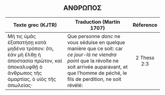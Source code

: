 <h2 align="center">ΑΝΘΡΩΠΟΣ</h2>

|Texte grec (KJTR)|Traduction (Martin 1707)|Réference|
|-----|-----|:---:
Μή τις ὑμᾶς ἐξαπατήσῃ κατὰ μηδένα τρόπον: ὅτι, ἐὰν μὴ ἔλθῃ ἡ ἀποστασία πρῶτον, καὶ ἀποκαλυφθῇ ὁ ἄνθρωπος τῆς ἁμαρτίας, ὁ υἱὸς τῆς ἀπωλείας·|Que personne _donc_ ne vous séduise en quelque manière que ce soit: car _ce jour-là ne viendra point_ que la révolte ne soit arrivée auparavant, et que l’homme de péché, le fils de perdition, ne soit révélé:|2 Thess 2:3| Θέλεις δὲ γνῶναι, ὦ ἄνθρωπε κενέ, ὅτι ἡ πίστις χωρὶς τῶν ἔργων νεκρά ἐστιν; Ἀβραὰμ ὁ πατὴρ ἡμῶν οὐκ ἐξ ἔργων ἐδικαιώθη, ἀνενέγκας Ἰσαὰκ τὸν υἱὸν αὐτοῦ ἐπὶ τὸ θυσιαστήριον; Βλέπεις ὅτι ἡ πίστις συνήργει τοῖς ἔργοις αὐτοῦ, καὶ ἐκ τῶν ἔργων ἡ πίστις ἐτελειώθη; Καὶ ἐπληρώθη ἡ γραφὴ ἡ λέγουσα, Ἐπίστευσεν δὲ Ἀβραὰμ τῷ Θεῷ, καὶ ἐλογίσθη αὐτῷ εἰς δικαιοσύνην: καὶ Φίλος Θεοῦ ἐκλήθη. Ὁρᾶτε τοίνυν ὅτι ἐξ ἔργων δικαιοῦται ἄνθρωπος, καὶ οὐκ ἐκ πίστεως μόνον. Ὁμοίως δὲ καὶ Ῥαὰβ ἡ πόρνη οὐκ ἐξ ἔργων ἐδικαιώθη, ὑποδεξαμένη τοὺς ἀγγέλους, καὶ ἑτέρᾳ ὁδῷ ἐκβαλοῦσα; Ὥσπερ γὰρ τὸ σῶμα χωρὶς πνεύματος νεκρόν ἐστιν, οὕτως καὶ ἡ πίστις χωρὶς τῶν ἔργων νεκρά ἐστιν.|Mais, ô homme vain, veux-tu savoir que la foi _qui est_ sans les oeuvres est morte? Abraham notre père ne fut-il pas justifié par les oeuvres, quand il offrit son fils Isaac sur l’autel? Ne vois-tu _donc_ pas que _sa_ foi agissait avec ses oeuvres, et que ce fut par ses oeuvres que sa foi fut rendue parfaite? Et qu’ainsi cette Écriture fut accomplie, qui dit; Abraham a cru en Dieu, et cela lui a été imputé à justice; et il a été appelé ami de Dieu. Vous voyez donc que l’homme est justifié par les oeuvres, et non par la foi seulement. Pareillement Rahab la paillarde, ne fut-elle pas justifiée par les oeuvres, quand elle eut reçu les messagers, et qu’elle les eut mis dehors par un autre chemin? Car comme le corps sans esprit est mort, ainsi la foi _qui est_ sans les oeuvres est morte. |Jc 2:20-26| Θέλεις δὲ γνῶναι, ὦ ἄνθρωπε κενέ, ὅτι ἡ πίστις χωρὶς τῶν ἔργων νεκρά ἐστιν; Ἀβραὰμ ὁ πατὴρ ἡμῶν οὐκ ἐξ ἔργων ἐδικαιώθη, ἀνενέγκας Ἰσαὰκ τὸν υἱὸν αὐτοῦ ἐπὶ τὸ θυσιαστήριον; Βλέπεις ὅτι ἡ πίστις συνήργει τοῖς ἔργοις αὐτοῦ, καὶ ἐκ τῶν ἔργων ἡ πίστις ἐτελειώθη; Καὶ ἐπληρώθη ἡ γραφὴ ἡ λέγουσα, Ἐπίστευσεν δὲ Ἀβραὰμ τῷ Θεῷ, καὶ ἐλογίσθη αὐτῷ εἰς δικαιοσύνην: καὶ Φίλος Θεοῦ ἐκλήθη. Ὁρᾶτε τοίνυν ὅτι ἐξ ἔργων δικαιοῦται ἄνθρωπος, καὶ οὐκ ἐκ πίστεως μόνον. Ὁμοίως δὲ καὶ Ῥαὰβ ἡ πόρνη οὐκ ἐξ ἔργων ἐδικαιώθη, ὑποδεξαμένη τοὺς ἀγγέλους, καὶ ἑτέρᾳ ὁδῷ ἐκβαλοῦσα; Ὥσπερ γὰρ τὸ σῶμα χωρὶς πνεύματος νεκρόν ἐστιν, οὕτως καὶ ἡ πίστις χωρὶς τῶν ἔργων νεκρά ἐστιν.|Mais, ô homme vain, veux-tu savoir que la foi _qui est_ sans les oeuvres est morte? Abraham notre père ne fut-il pas justifié par les oeuvres, quand il offrit son fils Isaac sur l’autel? Ne vois-tu _donc_ pas que _sa_ foi agissait avec ses oeuvres, et que ce fut par ses oeuvres que sa foi fut rendue parfaite? Et qu’ainsi cette Écriture fut accomplie, qui dit; Abraham a cru en Dieu, et cela lui a été imputé à justice; et il a été appelé ami de Dieu. Vous voyez donc que l’homme est justifié par les oeuvres, et non par la foi seulement. Pareillement Rahab la paillarde, ne fut-elle pas justifiée par les oeuvres, quand elle eut reçu les messagers, et qu’elle les eut mis dehors par un autre chemin? Car comme le corps sans esprit est mort, ainsi la foi _qui est_ sans les oeuvres est morte. |Jc 2:20-26|Μὴ γὰρ οἰέσθω ὁ ἄνθρωπος ἐκεῖνος ὅτι λήψεταί τι παρὰ τοῦ Κυρίου.|Or qu’un tel homme ne s’attende point de recevoir aucune chose du Seigneur.|Jc 1:7| Τὴν δὲ γλῶσσαν οὐδεὶς δύναται ἀνθρώπων δαμάσαι· ἀκατάσχετον κακόν, μεστὴ ἰοῦ θανατηφόρου. Ἐν αὐτῇ εὐλογοῦμεν τὸν Θεὸν, καὶ Πατέρα· καὶ ἐν αὐτῇ καταρώμεθα τοὺς ἀνθρώπους, τοὺς καθʼ ὁμοίωσιν Θεοῦ γεγονότας. Ἐκ τοῦ αὐτοῦ στόματος ἐξέρχεται εὐλογία καὶ κατάρα. Οὐ χρή ἀδελφοί μου, ταῦτα οὕτως γίνεσθαι. Μήτι ἡ πηγὴ ἐκ τῆς αὐτῆς ὀπῆς βρύει τὸ γλυκὺ καὶ τὸ πικρόν; Μὴ δύναται, ἀδελφοί μου, συκῆ ἐλαίας ποιῆσαι; ἢ ἄμπελος, σῦκα; οὕτως οὐδεμια πηγὴ ἁλυκὸν καὶ γλυκὺ ποιῆσαι ὕδωρ.|Mais nul homme ne peut dompter la langue; c’est un mal qui ne se peut réprimer, _et_ elle est pleine d’un venin mortel. Par elle nous bénissons _notre_ Dieu et Père: et par elle nous maudissons les hommes, faits à la ressemblance de Dieu. D’une même bouche procède la bénédiction et la malédiction: mes frères, il ne faut pas que ces choses aillent ainsi. Une fontaine jette-t-elle par une même ouverture le doux et l’amer? Mes frères, un figuier peut-il produire des olives? ou une vigne, des figues? de même aucune fontaine ne peut jeter de l’eau salée et de _l’eau_ douce. |Jc 3:8-12| Τὴν δὲ γλῶσσαν οὐδεὶς δύναται ἀνθρώπων δαμάσαι· ἀκατάσχετον κακόν, μεστὴ ἰοῦ θανατηφόρου. Ἐν αὐτῇ εὐλογοῦμεν τὸν Θεὸν, καὶ Πατέρα· καὶ ἐν αὐτῇ καταρώμεθα τοὺς ἀνθρώπους, τοὺς καθʼ ὁμοίωσιν Θεοῦ γεγονότας. Ἐκ τοῦ αὐτοῦ στόματος ἐξέρχεται εὐλογία καὶ κατάρα. Οὐ χρή ἀδελφοί μου, ταῦτα οὕτως γίνεσθαι. Μήτι ἡ πηγὴ ἐκ τῆς αὐτῆς ὀπῆς βρύει τὸ γλυκὺ καὶ τὸ πικρόν; Μὴ δύναται, ἀδελφοί μου, συκῆ ἐλαίας ποιῆσαι; ἢ ἄμπελος, σῦκα; οὕτως οὐδεμια πηγὴ ἁλυκὸν καὶ γλυκὺ ποιῆσαι ὕδωρ.|Mais nul homme ne peut dompter la langue; c’est un mal qui ne se peut réprimer, _et_ elle est pleine d’un venin mortel. Par elle nous bénissons _notre_ Dieu et Père: et par elle nous maudissons les hommes, faits à la ressemblance de Dieu. D’une même bouche procède la bénédiction et la malédiction: mes frères, il ne faut pas que ces choses aillent ainsi. Une fontaine jette-t-elle par une même ouverture le doux et l’amer? Mes frères, un figuier peut-il produire des olives? ou une vigne, des figues? de même aucune fontaine ne peut jeter de l’eau salée et de _l’eau_ douce. |Jc 3:8-12|Σὺ δέ, ὦ ἄνθρωπε τοῦ Θεοῦ, ταῦτα φεῦγε· δίωκε δὲ δικαιοσύνην, εὐσέβειαν, πίστιν, ἀγάπην, ὑπομονήν, πρᾳότητα.|Mais toi, homme de Dieu, fuis ces choses, et recherche la justice, la piété, la foi, la charité, la patience, la douceur;|1 Tim 6:11| Ἀφιλάργυρος ὁ τρόπος· ἀρκούμενοι τοῖς παροῦσιν: αὐτὸς γὰρ εἴρηκεν, Οὐ μή σε ἀνῶ, οὐδʼ οὐ μή σε ἐγκαταλείπω. Ὥστε θαρροῦντας ἡμᾶς λέγειν, Κύριος ἐμοὶ βοηθός, καὶ οὐ φοβηθήσομαι τί ποιήσει μοι ἄνθρωπος.|Que vos moeurs _soient_ sans avarice, étant contents de ce que vous avez présentement: car lui-même a dit; Je ne te laisserai point, et ne t’abandonnerai point. De sorte que nous pouvons dire avec assurance; Le Seigneur m’_est_ en aide: et je ne craindrai point ce que l’homme me pourrait faire. |Heb 13:5-6|Καὶ ἃ ἤκουσας παρʼ ἐμοῦ διὰ πολλῶν μαρτύρων, ταῦτα παράθου πιστοῖς ἀνθρώποις, οἵτινες ἱκανοὶ ἔσονται καὶ ἑτέρους διδάξαι.|Et les choses que tu as entendues de moi devant plusieurs témoins, commets-les à des personnes fidèles, qui soient capables de les enseigner aussi à d’autres.|2 Tim 2:2|Καὶ ἵνα ῥυσθῶμεν ἀπὸ τῶν ἀτόπων καὶ πονηρῶν ἀνθρώπων: οὐ γὰρ πάντων ἡ πίστις.|Et que nous soyons délivrés des gens désordonnés et méchants; car la foi n’est point de tous.|2 Thess 3:2| Τοῦτο δὲ γίνωσκε, ὅτι ἐν ἐσχάταις ἡμέραις ἐνστήσονται καιροὶ χαλεποί. Ἔσονται γὰρ οἱ ἄνθρωποι φίλαυτοι, φιλάργυροι, ἀλαζόνες, ὑπερήφανοι, βλάσφημοι, γονεῦσιν ἀπειθεῖς, ἀχάριστοι, ἀνόσιοι, Ἄστοργοι, ἄσπονδοι, διάβολοι, ἀκρατεῖς, ἀνήμεροι, ἀφιλάγαθοι, Προδόται, προπετεῖς, τετυφωμένοι, φιλήδονοι μᾶλλον ἢ φιλόθεοι· Ἔχοντες μόρφωσιν εὐσεβείας, τὴν δὲ δύναμιν αὐτῆς ἠρνημένοι: καὶ τούτους ἀποτρέπου.|Or sache ceci, qu’aux derniers jours il surviendra des temps fâcheux. Car les hommes seront amoureux d’eux-mêmes, avares, vains, orgueilleux, blasphémateurs, désobéissants à leurs pères et à leurs mères, ingrats, profanes: Sans affection naturelle, sans fidélité, calomniateurs, incontinents, cruels, haïssant les gens de bien: Traîtres, téméraires, enflés _d’orgueil_, amateurs des voluptés, plutôt que de Dieu. Ayant l’apparence de la piété, mais en ayant renié la force: détourne-toi donc de telles gens. |2 Tim 3:1-5| Θέλεις δὲ γνῶναι, ὦ ἄνθρωπε κενέ, ὅτι ἡ πίστις χωρὶς τῶν ἔργων νεκρά ἐστιν; Ἀβραὰμ ὁ πατὴρ ἡμῶν οὐκ ἐξ ἔργων ἐδικαιώθη, ἀνενέγκας Ἰσαὰκ τὸν υἱὸν αὐτοῦ ἐπὶ τὸ θυσιαστήριον; Βλέπεις ὅτι ἡ πίστις συνήργει τοῖς ἔργοις αὐτοῦ, καὶ ἐκ τῶν ἔργων ἡ πίστις ἐτελειώθη;|Mais, ô homme vain, veux-tu savoir que la foi _qui est_ sans les oeuvres est morte? Abraham notre père ne fut-il pas justifié par les oeuvres, quand il offrit son fils Isaac sur l’autel? Ne vois-tu _donc_ pas que _sa_ foi agissait avec ses oeuvres, et que ce fut par ses oeuvres que sa foi fut rendue parfaite? |Jc 2:20-22| Παρακαλῶ οὖν, πρῶτον πάντων, ποιεῖσθαι δεήσεις, προσευχάς, ἐντεύξεις, εὐχαριστίας, ὑπὲρ πάντων ἀνθρώπων· Ὑπὲρ βασιλέων, καὶ πάντων τῶν ἐν ὑπεροχῇ ὄντων· ἵνα ἤρεμον καὶ ἡσύχιον βίον διάγωμεν ἐν πάσῃ εὐσεβείᾳ καὶ σεμνότητι.|J’exhorte donc qu’avant toutes choses on fasse des requêtes, des prières, des supplications, et des actions de grâces pour tous les hommes: Pour les Rois, et pour tous ceux qui sont constitués en dignité, afin que nous puissions mener une vie paisible et tranquille, en toute piété et honnêteté. |1 Tim 2:1-2|Ὥστε, ἀδελφοί μου ἀγαπητοί, ἔστω πᾶς ἄνθρωπος ταχὺς εἰς τὸ ἀκοῦσαι, βραδὺς εἰς τὸ λαλῆσαι, βραδὺς εἰς ὀργήν:|Ainsi, mes frères bien-aimés, que tout homme soit prompt à écouter, lent à parler, et lent à la colère:|Jc 1:19|